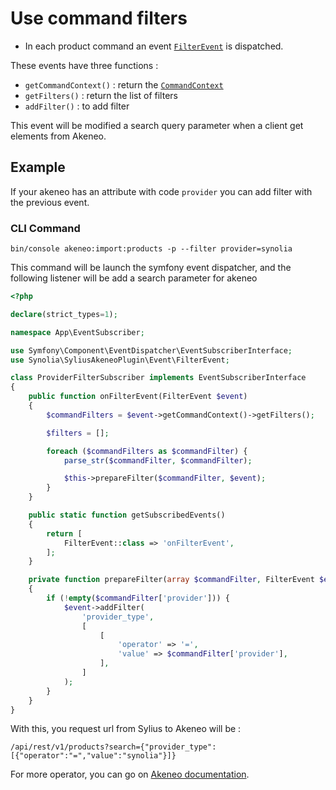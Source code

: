 # Use command filters

* In each product command an event [`FilterEvent`](../../src/Event/FilterEvent.php) is dispatched.

These events have three functions :
* `getCommandContext()` : return the [`CommandContext`](../../src/Command/Context/CommandContextInterface.php)
* `getFilters()` : return the list of filters
* `addFilter()` : to add filter

This event will be modified a search query parameter when a client get elements from Akeneo.

## Example

If your akeneo has an attribute with code `provider` you can add filter with the previous event.

### CLI Command

`bin/console akeneo:import:products -p --filter provider=synolia`

This command will be launch the symfony event dispatcher, and the following listener will be add a search parameter for akeneo

```php
<?php

declare(strict_types=1);

namespace App\EventSubscriber;

use Symfony\Component\EventDispatcher\EventSubscriberInterface;
use Synolia\SyliusAkeneoPlugin\Event\FilterEvent;

class ProviderFilterSubscriber implements EventSubscriberInterface
{
    public function onFilterEvent(FilterEvent $event)
    {
        $commandFilters = $event->getCommandContext()->getFilters();

        $filters = [];

        foreach ($commandFilters as $commandFilter) {
            parse_str($commandFilter, $commandFilter);

            $this->prepareFilter($commandFilter, $event);
        }
    }

    public static function getSubscribedEvents()
    {
        return [
            FilterEvent::class => 'onFilterEvent',
        ];
    }

    private function prepareFilter(array $commandFilter, FilterEvent $event): void
    {
        if (!empty($commandFilter['provider'])) {
            $event->addFilter(
                'provider_type',
                [
                    [
                        'operator' => '=',
                        'value' => $commandFilter['provider'],
                    ],
                ]
            );
        }
    }
}
```

With this, you request url from Sylius to Akeneo will be :

`/api/rest/v1/products?search={"provider_type":[{"operator":"=","value":"synolia"}]}`

For more operator, you can go on [Akeneo documentation](https://api.akeneo.com/documentation/filter.html).